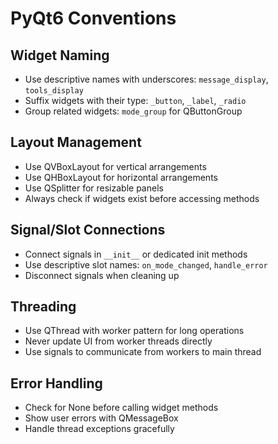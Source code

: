 # PyQt6 Conventions

## Widget Naming
- Use descriptive names with underscores: `message_display`, `tools_display`
- Suffix widgets with their type: `_button`, `_label`, `_radio`
- Group related widgets: `mode_group` for QButtonGroup

## Layout Management
- Use QVBoxLayout for vertical arrangements
- Use QHBoxLayout for horizontal arrangements
- Use QSplitter for resizable panels
- Always check if widgets exist before accessing methods

## Signal/Slot Connections
- Connect signals in `__init__` or dedicated init methods
- Use descriptive slot names: `on_mode_changed`, `handle_error`
- Disconnect signals when cleaning up

## Threading
- Use QThread with worker pattern for long operations
- Never update UI from worker threads directly
- Use signals to communicate from workers to main thread

## Error Handling
- Check for None before calling widget methods
- Show user errors with QMessageBox
- Handle thread exceptions gracefully